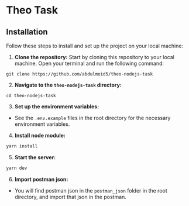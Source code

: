 # Theo Task

## Installation

Follow these steps to install and set up the project on your local machine:

1. **Clone the repository:** Start by cloning this repository to your local machine. Open your terminal and run the following command:

```
git clone https://github.com/abdulmoid5/theo-nodejs-task
```

2. **Navigate to the `theo-nodejs-task` directory:**

```
cd theo-nodejs-task
```

3. **Set up the environment variables:**

- See the `.env.example` files in the root directory for the necessary environment variables.

4. **Install node module:**

```bash
yarn install
```

5. **Start the server:**

```bash
yarn dev
```

6. **Import postman json:**
- You will find postman json in the `postman_json` folder in the root directory, and import that json in the postman.